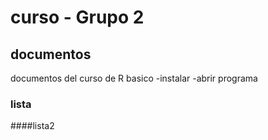 # curso - Grupo 2
## documentos

documentos del curso de R basico
-instalar
-abrir programa 
### lista 
####lista2